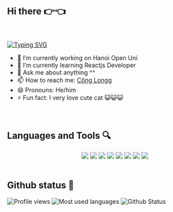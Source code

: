 ## Hi there 👉👈 
<br>

[![Typing SVG](https://readme-typing-svg.herokuapp.com?size=29&color=FF19C0&background=FF3CF700&center=true&vCenter=true&width=500&lines=I+am+Long+-+Frontend+Developer)](https://git.io/typing-svg)

- 🔭 I’m currently working on Hanoi Open Uni
- 🌱 I’m currently learning Reactjs Developer
- 💬 Ask me about anything ^^
- 📫 How to reach me: <a href="https://www.facebook.com/longg.congg.75/">Công Longg</a>
- 😄 Pronouns: He/him
- ⚡ Fun fact: I very love cute cat 😺😺😺

<br>

## Languages and Tools 🔍
<div align="center">
  <img src="https://img.icons8.com/color/48/000000/html-5.png"/>
  <img src="https://img.icons8.com/color/48/000000/css3.png"/>
  <img src="https://img.icons8.com/nolan/64/javascript.png"/>
  <img src="https://img.icons8.com/color/48/000000/c-plus-plus-logo.png"/>
  <img src="https://img.icons8.com/color/48/000000/nodejs.png"/>
  <img src="https://img.icons8.com/dusk/64/000000/react.png"/>
  <img src="https://img.icons8.com/color/48/000000/sql.png"/>
  <img src="https://img.icons8.com/color/48/000000/mongodb.png"/>
</div>

<br>

## Github status 🫥
![Profile views](https://komarev.com/ghpvc/?username=pcldev)
![Most used languages](https://github-readme-stats.vercel.app/api/top-langs/?username=pcldev&layout=compact&theme=radical&langs_count=6)
![Github Status](https://github-readme-stats.vercel.app/api?username=pcldev&show_icons=true&theme=radical)


